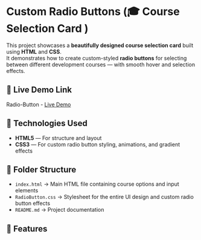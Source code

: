 # Custom Radio Buttons (🎓 Course Selection Card )

This project showcases a **beautifully designed course selection card** built using **HTML** and **CSS**.  
It demonstrates how to create custom-styled **radio buttons** for selecting between different development courses — with smooth hover and selection effects.

## 🔗 Live Demo Link

 Radio-Button - [Live Demo](https://prakruthi-g-h.github.io/HTML-AND-CSS-MINI-PROJECTS/RadioButton)

 
## 🔧 Technologies Used

- **HTML5** — For structure and layout
- **CSS3** — For custom radio button styling, animations, and gradient effects  

## 📁 Folder Structure

- `index.html` → Main HTML file containing course options and input elements  
- `RadioButton.css` → Stylesheet for the entire UI design and custom radio button effects  
- `README.md` → Project documentation

## 📌 Features
